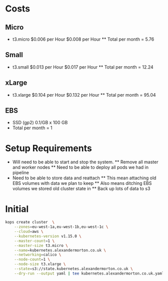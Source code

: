 # Costs

## Micro

* t3.micro	$0.006 per Hour	$0.008 per Hour
** Total per month = 5.76

## Small
* t3.small	$0.013 per Hour	$0.017 per Hour
** Total per month = 12.24

## xLarge

* t3.xlarge	$0.104 per Hour	$0.132 per Hour
** Total per month = 95.04

## EBS

* SSD (gp2) 0.1/GB x 100 GB
* Total per month = 1

# Setup Requirements

* Will need to be able to start and stop the system.
** Remove all master and worker nodes
** Need to be able to deploy all pods we had in pipeline
* Need to be able to store data and reattach
** This mean attaching old EBS volumes with data we plan to keep
** Also means ditching EBS volumes we stored old cluster state in
** Back up lots of data to s3


# Initial

```bash
kops create cluster  \
    --zones=eu-west-1a,eu-west-1b,eu-west-1c \
    --cloud=aws \
    --kubernetes-version v1.15.0 \
    --master-count=1 \
    --master-size t3.micro \
    --name=kubernetes.alexandermorton.co.uk \
    --networking=calico \
    --node-count=1 \
    --node-size t3.xlarge \
    --state=s3://state.kubernetes.alexandermorton.co.uk \
    --dry-run --output yaml | tee kubernetes.alexandermorton.co.uk.yaml
```